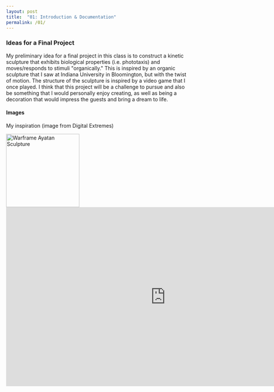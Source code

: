 ```yaml
---
layout: post
title:  "01: Introduction & Documentation"
permalink: /01/
---
```


### Ideas for a Final Project

My preliminary idea for a final project in this class is to construct a kinetic sculpture that exhibits biological properties (i.e. phototaxis) and moves/responds to stimuli "organically." This is inspired by an organic sculpture that I saw at Indiana University in Bloomington, but with the twist of motion. The structure of the sculpture is inspired by a video game that I once played. I think that this project will be a challenge to pursue and also be something that I would personally enjoy creating, as well as being a decoration that would impress the guests and bring a dream to life.

#### Images

<!-- You can include comments that will not be translated to HTML -->

My inspiration (image from Digital Extremes)

<!-- Or, you can also directly include HTML, for example to make a split image -->

<img src="inspiration.jpg" alt="Warframe Ayatan Sculpture" style="height: 200px; max-width: 48%">


<!-- You can also use HTML tags to include a video -->
<iframe width="869" height="489"
src="https://www.youtube.com/embed/VLnrazua72g" frameborder="0" allow="accelerometer; autoplay; encrypted-media; gyroscope; picture-in-picture" allowfullscreen>
</iframe>
